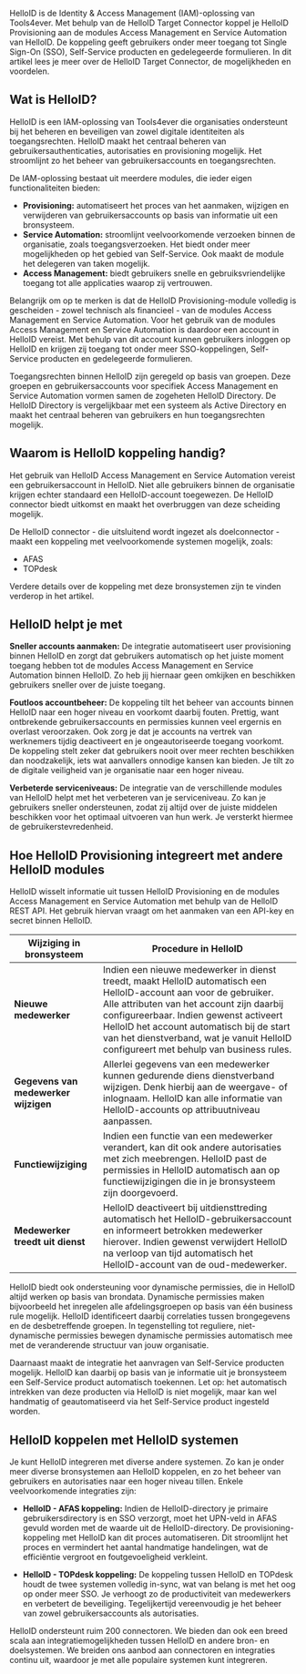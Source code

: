 HelloID is de Identity & Access Management (IAM)-oplossing van Tools4ever. Met behulp van de HelloID Target Connector koppel je HelloID Provisioning aan de modules Access Management en Service Automation van HelloID. De koppeling geeft gebruikers onder meer toegang tot Single Sign-On (SSO), Self-Service producten en gedelegeerde formulieren. In dit artikel lees je meer over de HelloID Target Connector, de mogelijkheden en voordelen.

## Wat is HelloID? 

HelloID is een IAM-oplossing van Tools4ever die organisaties ondersteunt bij het beheren en beveiligen van zowel digitale identiteiten als toegangsrechten. HelloID maakt het centraal beheren van gebruikersauthenticaties, autorisaties en provisioning mogelijk. Het stroomlijnt zo het beheer van gebruikersaccounts en toegangsrechten. 

De IAM-oplossing bestaat uit meerdere modules, die ieder eigen functionaliteiten bieden:

*	**Provisioning:** automatiseert het proces van het aanmaken, wijzigen en verwijderen van gebruikersaccounts op basis van informatie uit een bronsysteem. 
*	**Service Automation:** stroomlijnt veelvoorkomende verzoeken binnen de organisatie, zoals toegangsverzoeken. Het biedt onder meer mogelijkheden op het gebied van Self-Service. Ook maakt de module het delegeren van taken mogelijk.
*	**Access Management:** biedt gebruikers snelle en gebruiksvriendelijke toegang tot alle applicaties waarop zij vertrouwen.

Belangrijk om op te merken is dat de HelloID Provisioning-module volledig is gescheiden - zowel technisch als financieel - van de modules Access Management en Service Automation. Voor het gebruik van de modules Access Management en Service Automation is daardoor een account in HelloID vereist. Met behulp van dit account kunnen gebruikers inloggen op HelloID en krijgen zij toegang tot onder meer SSO-koppelingen, Self-Service producten en gedelegeerde formulieren. 

Toegangsrechten binnen HelloID zijn geregeld op basis van groepen. Deze groepen en gebruikersaccounts voor specifiek Access Management en Service Automation vormen samen de zogeheten HelloID Directory. De HelloID Directory is vergelijkbaar met een systeem als Active Directory en maakt het centraal beheren van gebruikers en hun toegangsrechten mogelijk. 

## Waarom is HelloID koppeling handig?
Het gebruik van HelloID Access Management en Service Automation vereist een gebruikersaccount in HelloID. Niet alle gebruikers binnen de organisatie krijgen echter standaard een HelloID-account toegewezen. De HelloID connector biedt uitkomst en maakt het overbruggen van deze scheiding mogelijk.

De HelloID connector - die uitsluitend wordt ingezet als doelconnector - maakt een koppeling met veelvoorkomende systemen mogelijk, zoals: 

*	AFAS
*	TOPdesk

Verdere details over de koppeling met deze bronsystemen zijn te vinden verderop in het artikel.

## HelloID helpt je met

**Sneller accounts aanmaken:** De integratie automatiseert user provisioning binnen HelloID en zorgt dat gebruikers automatisch op het juiste moment toegang hebben tot de modules Access Management en Service Automation binnen HelloID. Zo heb jij hiernaar geen omkijken en beschikken gebruikers sneller over de juiste toegang.

**Foutloos accountbeheer:** De koppeling tilt het beheer van accounts binnen HelloID naar een hoger niveau en voorkomt daarbij fouten. Prettig, want ontbrekende gebruikersaccounts en permissies kunnen veel ergernis en overlast veroorzaken. Ook zorg je dat je accounts na vertrek van werknemers tijdig deactiveert en je ongeautoriseerde toegang voorkomt. De koppeling stelt zeker dat gebruikers nooit over meer rechten beschikken dan noodzakelijk, iets wat aanvallers onnodige kansen kan bieden. Je tilt zo de digitale veiligheid van je organisatie naar een hoger niveau. 

**Verbeterde serviceniveaus:** De integratie van de verschillende modules van HelloID helpt met het verbeteren van je serviceniveau. Zo kan je gebruikers sneller ondersteunen, zodat zij altijd over de juiste middelen beschikken voor het optimaal uitvoeren van hun werk. Je versterkt hiermee de gebruikerstevredenheid. 

## Hoe HelloID Provisioning integreert met andere HelloID modules

HelloID wisselt informatie uit tussen HelloID Provisioning en de modules Access Management en Service Automation met behulp van de HelloID REST API. Het gebruik hiervan vraagt om het aanmaken van een API-key en secret binnen HelloID.

| Wijziging in bronsysteem| 	Procedure in HelloID | 
| ----------------------------------------- | --------------------------|
|**Nieuwe medewerker**|	Indien een nieuwe medewerker in dienst treedt, maakt HelloID automatisch een HelloID-account aan voor de gebruiker. Alle attributen van het account zijn daarbij configureerbaar. Indien gewenst activeert HelloID het account automatisch bij de start van het dienstverband, wat je vanuit HelloID configureert met behulp van business rules.|
| **Gegevens van medewerker wijzigen** |	Allerlei gegevens van een medewerker kunnen gedurende diens dienstverband wijzigen. Denk hierbij aan de weergave- of inlognaam. HelloID kan alle informatie van HelloID-accounts op attribuutniveau aanpassen.|
| **Functiewijziging** |	Indien een functie van een medewerker verandert, kan dit ook andere autorisaties met zich meebrengen. HelloID past de permissies in HelloID automatisch aan op functiewijzigingen die in je bronsysteem zijn doorgevoerd.|
| **Medewerker treedt uit dienst** | HelloID deactiveert bij uitdiensttreding automatisch het HelloID-gebruikersaccount en informeert betrokken medewerker hierover. Indien gewenst verwijdert HelloID na verloop van tijd automatisch het HelloID-account van de oud-medewerker.|

HelloID biedt ook ondersteuning voor dynamische permissies, die in HelloID altijd werken op basis van brondata. Dynamische permissies maken bijvoorbeeld het inregelen alle afdelingsgroepen op basis van één business rule mogelijk. HelloID identificeert daarbij correlaties tussen brongegevens en de desbetreffende groepen. In tegenstelling tot reguliere, niet-dynamische permissies bewegen dynamische permissies automatisch mee met de veranderende structuur van jouw organisatie. 

Daarnaast maakt de integratie het aanvragen van Self-Service producten mogelijk. HelloID kan daarbij op basis van je informatie uit je bronsysteem een Self-Service product automatisch toekennen. Let op: het automatisch intrekken van deze producten via HelloID is niet mogelijk, maar kan wel handmatig of geautomatiseerd via het Self-Service product ingesteld worden. 

## HelloID koppelen met HelloID systemen

Je kunt HelloID integreren met diverse andere systemen. Zo kan je onder meer diverse bronsystemen aan HelloID koppelen, en zo het beheer van gebruikers en autorisaties naar een hoger niveau tillen. Enkele veelvoorkomende integraties zijn:

* **HelloID - AFAS koppeling:** Indien de HelloID-directory je primaire gebruikersdirectory is en SSO verzorgt, moet het UPN-veld in AFAS gevuld worden met de waarde uit de HelloID-directory. De provisioning-koppeling met HelloID kan dit proces automatiseren. Dit stroomlijnt het proces en vermindert het aantal handmatige handelingen, wat de efficiëntie vergroot en foutgevoeligheid verkleint. 

* **HelloID - TOPdesk koppeling:** De koppeling tussen HelloID en TOPdesk houdt de twee systemen volledig in-sync, wat van belang is met het oog op onder meer SSO. Je verhoogt zo de productiviteit van medewerkers en verbetert de beveiliging. Tegelijkertijd vereenvoudig je het beheer van zowel gebruikersaccounts als autorisaties. 

HelloID ondersteunt ruim 200 connectoren. We bieden dan ook een breed scala aan integratiemogelijkheden tussen HelloID en andere bron- en doelsystemen. We breiden ons aanbod aan connectoren en integraties continu uit, waardoor je met alle populaire systemen kunt integreren.
